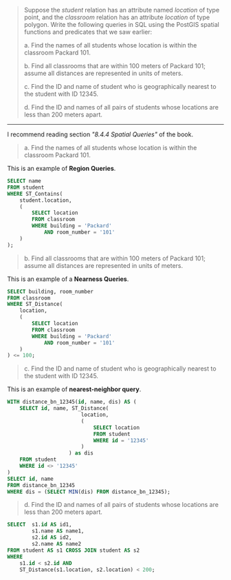 > Suppose the _student_ relation has an attribute named _location_ of type point, 
> and the _classroom_ relation has an attribute _location_ of type polygon. Write 
> the following queries in SQL using the PostGIS spatial functions and predicates 
> that we saw earlier: 
> 
> a. Find the names of all students whose location is within the classroom 
> Packard 101. 
> 
> b. Find all classrooms that are within 100 meters of Packard 101; assume all 
> distances are represented in units of meters. 
> 
> c. Find the ID and name of student who is geographically nearest to the student 
> with ID 12345. 
> 
> d. Find the ID and names of all pairs of students whose locations are less than 
> 200 meters apart. 

--------------------------------

I recommend reading section _"8.4.4 Spatial Queries"_ of the book. 

> a. Find the names of all students whose location is within the classroom 
> Packard 101. 

This is an example of **Region Queries**. 

```sql 
SELECT name 
FROM student 
WHERE ST_Contains(
    student.location, 
    (
        SELECT location 
        FROM classroom 
        WHERE building = 'Packard' 
            AND room_number = '101'
    )
); 
```

> b. Find all classrooms that are within 100 meters of Packard 101; assume all 
> distances are represented in units of meters. 

This is an example of a **Nearness Queries**. 

```sql 
SELECT building, room_number
FROM classroom 
WHERE ST_Distance(
    location,
    (
        SELECT location 
        FROM classroom 
        WHERE building = 'Packard' 
            AND room_number = '101'
    )
) <= 100;
```

> c. Find the ID and name of student who is geographically nearest to the student 
> with ID 12345. 

This is an example of **nearest-neighbor query**. 

```sql 
WITH distance_bn_12345(id, name, dis) AS (
    SELECT id, name, ST_Distance(
                        location, 
                        (
                            SELECT location 
                            FROM student 
                            WHERE id = '12345'
                        )
                    ) as dis
    FROM student
    WHERE id <> '12345'
)
SELECT id, name
FROM distance_bn_12345
WHERE dis = (SELECT MIN(dis) FROM distance_bn_12345);
```

> d. Find the ID and names of all pairs of students whose locations are less than 
> 200 meters apart.

```sql 
SELECT  s1.id AS id1, 
        s1.name AS name1, 
        s2.id AS id2, 
        s2.name AS name2
FROM student AS s1 CROSS JOIN student AS s2
WHERE 
    s1.id < s2.id AND 
    ST_Distance(s1.location, s2.location) < 200;
```